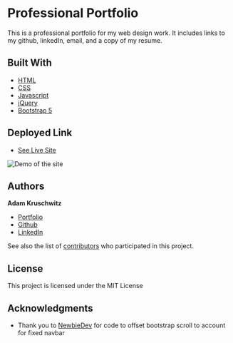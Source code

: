 # Professional Portfolio

This is a professional portfolio for my web design work. It includes links to my github, linkedIn, email, and a copy of my resume.

## Built With

* [HTML](https://developer.mozilla.org/en-US/docs/Web/HTML)
* [CSS](https://developer.mozilla.org/en-US/docs/Web/CSS)
* [Javascript](https://developer.mozilla.org/en-US/docs/Web/JavaScript)
* [jQuery](https://jquery.com/)
* [Bootstrap 5](https://getbootstrap.com/)

## Deployed Link

* [See Live Site](https://adamkruschwitz.github.io/Professional-Portfolio/)

![Demo of the site](./assets/images/demo.gif)

## Authors

**Adam Kruschwitz** 

- [Portfolio](https://adamkruschwitz.github.io/Professional-Portfolio/)
- [Github](https://github.com/AdamKruschwitz)
- [LinkedIn](https://www.linkedin.com/li/adamkruschwitz)

See also the list of [contributors](https://github.com/AdamKruschwitz/Professional-Portfolio/contributors) who participated in this project.

## License

This project is licensed under the MIT License 

## Acknowledgments

* Thank you to [NewbieDev](https://newbedev.com/offset-scroll-anchor-in-html-with-bootstrap-4-fixed-navbar) for code to offset bootstrap scroll to account for fixed navbar
